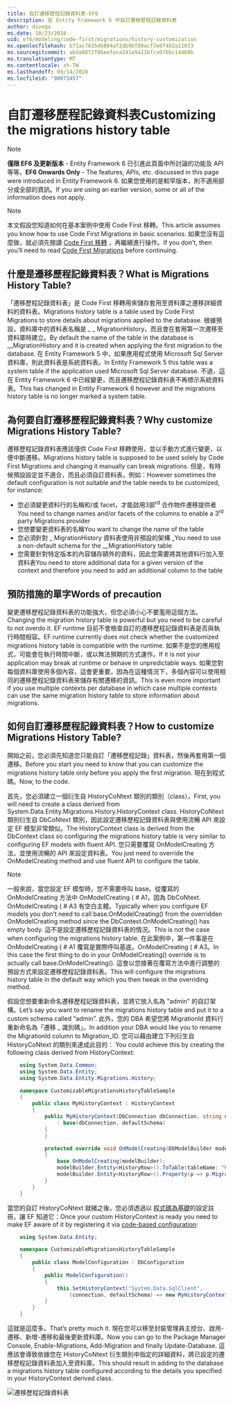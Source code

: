 ```yaml
---
title: 自訂遷移歷程記錄資料表-EF6
description: 在 Entity Framework 6 中自訂遷移歷程記錄資料表
author: divega
ms.date: 10/23/2016
uid: ef6/modeling/code-first/migrations/history-customization
ms.openlocfilehash: b71ac7635d6804af2db9bf00acf7e8f4b2a11033
ms.sourcegitcommit: abda0872f86eefeca191a9a11bfca976bc14468b
ms.translationtype: MT
ms.contentlocale: zh-TW
ms.lasthandoff: 09/14/2020
ms.locfileid: "90073457"
---
```

# <a name="customizing-the-migrations-history-table"></a><span data-ttu-id="7f1e3-103">自訂遷移歷程記錄資料表</span><span class="sxs-lookup"><span data-stu-id="7f1e3-103">Customizing the migrations history table</span></span>
> [!NOTE]
> <span data-ttu-id="7f1e3-104">**僅限 EF6 及更新版本** - Entity Framework 6 已引進此頁面中所討論的功能及 API 等等。</span><span class="sxs-lookup"><span data-stu-id="7f1e3-104">**EF6 Onwards Only** - The features, APIs, etc. discussed in this page were introduced in Entity Framework 6.</span></span> <span data-ttu-id="7f1e3-105">如果您使用的是較早版本，則不適用部分或全部的資訊。</span><span class="sxs-lookup"><span data-stu-id="7f1e3-105">If you are using an earlier version, some or all of the information does not apply.</span></span>

> [!NOTE]
> <span data-ttu-id="7f1e3-106">本文假設您知道如何在基本案例中使用 Code First 移轉。</span><span class="sxs-lookup"><span data-stu-id="7f1e3-106">This article assumes you know how to use Code First Migrations in basic scenarios.</span></span> <span data-ttu-id="7f1e3-107">如果您沒有這麼做，就必須先閱讀 [Code First 移轉](xref:ef6/modeling/code-first/migrations/index) ，再繼續進行操作。</span><span class="sxs-lookup"><span data-stu-id="7f1e3-107">If you don’t, then you’ll need to read [Code First Migrations](xref:ef6/modeling/code-first/migrations/index) before continuing.</span></span>

## <a name="what-is-migrations-history-table"></a><span data-ttu-id="7f1e3-108">什麼是遷移歷程記錄資料表？</span><span class="sxs-lookup"><span data-stu-id="7f1e3-108">What is Migrations History Table?</span></span>

<span data-ttu-id="7f1e3-109">「遷移歷程記錄資料表」是 Code First 移轉用來儲存套用至資料庫之遷移詳細資料的資料表。</span><span class="sxs-lookup"><span data-stu-id="7f1e3-109">Migrations history table is a table used by Code First Migrations to store details about migrations applied to the database.</span></span> <span data-ttu-id="7f1e3-110">根據預設，資料庫中的資料表名稱是 \_ \_ MigrationHistory，而且會在套用第一次遷移至資料庫時建立。</span><span class="sxs-lookup"><span data-stu-id="7f1e3-110">By default the name of the table in the database is \_\_MigrationHistory and it is created when applying the first migration to the database.</span></span> <span data-ttu-id="7f1e3-111">在 Entity Framework 5 中，如果應用程式使用 Microsoft Sql Server 資料庫，則此資料表是系統資料表。</span><span class="sxs-lookup"><span data-stu-id="7f1e3-111">In Entity Framework 5 this table was a system table if the application used Microsoft Sql Server database.</span></span> <span data-ttu-id="7f1e3-112">不過，這在 Entity Framework 6 中已經變更，而且遷移歷程記錄資料表不再標示系統資料表。</span><span class="sxs-lookup"><span data-stu-id="7f1e3-112">This has changed in Entity Framework 6 however and the migrations history table is no longer marked a system table.</span></span>

## <a name="why-customize-migrations-history-table"></a><span data-ttu-id="7f1e3-113">為何要自訂遷移歷程記錄資料表？</span><span class="sxs-lookup"><span data-stu-id="7f1e3-113">Why customize Migrations History Table?</span></span>

<span data-ttu-id="7f1e3-114">遷移歷程記錄資料表應該僅供 Code First 移轉使用，並以手動方式進行變更，以便中斷遷移。</span><span class="sxs-lookup"><span data-stu-id="7f1e3-114">Migrations history table is supposed to be used solely by Code First Migrations and changing it manually can break migrations.</span></span> <span data-ttu-id="7f1e3-115">但是，有時候預設設定並不適合，而且必須自訂資料表，例如：</span><span class="sxs-lookup"><span data-stu-id="7f1e3-115">However sometimes the default configuration is not suitable and the table needs to be customized, for instance:</span></span>

-   <span data-ttu-id="7f1e3-116">您必須變更資料行的名稱和/或 facet，才能啟用3部<sup>rd</sup> 合作物件遷移提供者</span><span class="sxs-lookup"><span data-stu-id="7f1e3-116">You need to change names and/or facets of the columns to enable a 3<sup>rd</sup> party Migrations provider</span></span>
-   <span data-ttu-id="7f1e3-117">您想要變更資料表的名稱</span><span class="sxs-lookup"><span data-stu-id="7f1e3-117">You want to change the name of the table</span></span>
-   <span data-ttu-id="7f1e3-118">您必須針對 \_ MigrationHistory 資料表使用非預設的架構 \_</span><span class="sxs-lookup"><span data-stu-id="7f1e3-118">You need to use a non-default schema for the \_\_MigrationHistory table</span></span>
-   <span data-ttu-id="7f1e3-119">您需要針對特定版本的內容儲存額外的資料，因此您需要將其他資料行加入至資料表</span><span class="sxs-lookup"><span data-stu-id="7f1e3-119">You need to store additional data for a given version of the context and therefore you need to add an additional column to the table</span></span>

## <a name="words-of-precaution"></a><span data-ttu-id="7f1e3-120">預防措施的單字</span><span class="sxs-lookup"><span data-stu-id="7f1e3-120">Words of precaution</span></span>

<span data-ttu-id="7f1e3-121">變更遷移歷程記錄資料表的功能強大，但您必須小心不要濫用這個方法。</span><span class="sxs-lookup"><span data-stu-id="7f1e3-121">Changing the migration history table is powerful but you need to be careful to not overdo it.</span></span> <span data-ttu-id="7f1e3-122">EF runtime 目前不會檢查自訂的遷移歷程記錄資料表是否與執行時間相容。</span><span class="sxs-lookup"><span data-stu-id="7f1e3-122">EF runtime currently does not check whether the customized migrations history table is compatible with the runtime.</span></span> <span data-ttu-id="7f1e3-123">如果不是您的應用程式，可能會在執行時間中斷，或以無法預期的方式運作。</span><span class="sxs-lookup"><span data-stu-id="7f1e3-123">If it is not your application may break at runtime or behave in unpredictable ways.</span></span> <span data-ttu-id="7f1e3-124">如果您對每個資料庫使用多個內容，這會更重要，因為在這種情況下，多個內容可以使用相同的遷移歷程記錄資料表來儲存有關遷移的資訊。</span><span class="sxs-lookup"><span data-stu-id="7f1e3-124">This is even more important if you use multiple contexts per database in which case multiple contexts can use the same migration history table to store information about migrations.</span></span>

## <a name="how-to-customize-migrations-history-table"></a><span data-ttu-id="7f1e3-125">如何自訂遷移歷程記錄資料表？</span><span class="sxs-lookup"><span data-stu-id="7f1e3-125">How to customize Migrations History Table?</span></span>

<span data-ttu-id="7f1e3-126">開始之前，您必須先知道您只能自訂「遷移歷程記錄」資料表，然後再套用第一個遷移。</span><span class="sxs-lookup"><span data-stu-id="7f1e3-126">Before you start you need to know that you can customize the migrations history table only before you apply the first migration.</span></span> <span data-ttu-id="7f1e3-127">現在到程式碼。</span><span class="sxs-lookup"><span data-stu-id="7f1e3-127">Now, to the code.</span></span>

<span data-ttu-id="7f1e3-128">首先，您必須建立一個衍生自 HistoryCoNtext 類別的類別（class）。</span><span class="sxs-lookup"><span data-stu-id="7f1e3-128">First, you will need to create a class derived from System.Data.Entity.Migrations.History.HistoryContext class.</span></span> <span data-ttu-id="7f1e3-129">HistoryCoNtext 類別衍生自 DbCoNtext 類別，因此設定遷移歷程記錄資料表與使用流暢 API 來設定 EF 模型非常類似。</span><span class="sxs-lookup"><span data-stu-id="7f1e3-129">The HistoryContext class is derived from the DbContext class so configuring the migrations history table is very similar to configuring EF models with fluent API.</span></span> <span data-ttu-id="7f1e3-130">您只需要覆寫 OnModelCreating 方法，並使用流暢的 API 來設定資料表。</span><span class="sxs-lookup"><span data-stu-id="7f1e3-130">You just need to override the OnModelCreating method and use fluent API to configure the table.</span></span>

>[!NOTE]
> <span data-ttu-id="7f1e3-131">一般來說，當您設定 EF 模型時，您不需要呼叫 base。從覆寫的 OnModelCreating 方法中 OnModelCreating ( # A1，因為 DbCoNtext. OnModelCreating ( # A3 有空白主體。</span><span class="sxs-lookup"><span data-stu-id="7f1e3-131">Typically when you configure EF models you don’t need to call base.OnModelCreating() from the overridden OnModelCreating method since the DbContext.OnModelCreating() has empty body.</span></span> <span data-ttu-id="7f1e3-132">這不是設定遷移歷程記錄資料表的情況。</span><span class="sxs-lookup"><span data-stu-id="7f1e3-132">This is not the case when configuring the migrations history table.</span></span> <span data-ttu-id="7f1e3-133">在此案例中，第一件事是在 OnModelCreating ( # A1 覆寫是實際呼叫基底。OnModelCreating ( # A3。</span><span class="sxs-lookup"><span data-stu-id="7f1e3-133">In this case the first thing to do in your OnModelCreating() override is to actually call base.OnModelCreating().</span></span> <span data-ttu-id="7f1e3-134">這會以您接著在覆寫方法中進行調整的預設方式來設定遷移歷程記錄資料表。</span><span class="sxs-lookup"><span data-stu-id="7f1e3-134">This will configure the migrations history table in the default way which you then tweak in the overriding method.</span></span>

<span data-ttu-id="7f1e3-135">假設您想要重新命名遷移歷程記錄資料表，並將它放入名為 "admin" 的自訂架構。</span><span class="sxs-lookup"><span data-stu-id="7f1e3-135">Let’s say you want to rename the migrations history table and put it to a custom schema called “admin”.</span></span> <span data-ttu-id="7f1e3-136">此外，您的 DBA 希望您將 MigrationId 資料行重新命名為「遷移 \_ 識別碼」。</span><span class="sxs-lookup"><span data-stu-id="7f1e3-136">In addition your DBA would like you to rename the MigrationId column to Migration\_ID.</span></span> <span data-ttu-id="7f1e3-137">您可以藉由建立下列衍生自 HistoryCoNtext 的類別來達成此目的：</span><span class="sxs-lookup"><span data-stu-id="7f1e3-137"> You could achieve this by creating the following class derived from HistoryContext:</span></span>

``` csharp
    using System.Data.Common;
    using System.Data.Entity;
    using System.Data.Entity.Migrations.History;

    namespace CustomizableMigrationsHistoryTableSample
    {
        public class MyHistoryContext : HistoryContext
        {
            public MyHistoryContext(DbConnection dbConnection, string defaultSchema)
                : base(dbConnection, defaultSchema)
            {
            }

            protected override void OnModelCreating(DbModelBuilder modelBuilder)
            {
                base.OnModelCreating(modelBuilder);
                modelBuilder.Entity<HistoryRow>().ToTable(tableName: "MigrationHistory", schemaName: "admin");
                modelBuilder.Entity<HistoryRow>().Property(p => p.MigrationId).HasColumnName("Migration_ID");
            }
        }
    }
```

<span data-ttu-id="7f1e3-138">當您的自訂 HistoryCoNtext 就緒之後，您必須透過以 [程式碼為基礎](https://msdn.com/data/jj680699)的設定註冊，讓 EF 知道它：</span><span class="sxs-lookup"><span data-stu-id="7f1e3-138">Once your custom HistoryContext is ready you need to make EF aware of it by registering it via [code-based configuration](https://msdn.com/data/jj680699):</span></span>

``` csharp
    using System.Data.Entity;

    namespace CustomizableMigrationsHistoryTableSample
    {
        public class ModelConfiguration : DbConfiguration
        {
            public ModelConfiguration()
            {
                this.SetHistoryContext("System.Data.SqlClient",
                    (connection, defaultSchema) => new MyHistoryContext(connection, defaultSchema));
            }
        }
    }
```

<span data-ttu-id="7f1e3-139">這就是這麼多。</span><span class="sxs-lookup"><span data-stu-id="7f1e3-139">That’s pretty much it.</span></span> <span data-ttu-id="7f1e3-140">現在您可以移至封裝管理員主控台、啟用-遷移、新增-遷移和最後更新資料庫。</span><span class="sxs-lookup"><span data-stu-id="7f1e3-140">Now you can go to the Package Manager Console, Enable-Migrations, Add-Migration and finally Update-Database.</span></span> <span data-ttu-id="7f1e3-141">這應該會導致依據您在 HistoryCoNtext 衍生類別中指定的詳細資料，將已設定的遷移歷程記錄資料表加入至資料庫。</span><span class="sxs-lookup"><span data-stu-id="7f1e3-141">This should result in adding to the database a migrations history table configured according to the details you specified in your HistoryContext derived class.</span></span>

![遷移歷程記錄資料表](~/ef6/media/database.png)
